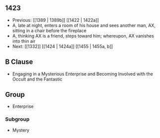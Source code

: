 ## 1423
- Previous: [[1389 | 1389b]] [[1422 | 1422a]] 
- A, late at night, enters a room of his house and sees another man, AX, sitting in a chair before the fireplace
- A, thinking AX is a friend, steps toward him; whereupon, AX vanishes into thin air
- Next: [[1332]] [[1424 | 1424a]] [[1455 | 1455a, b]] 

## B Clause
- Engaging in a Mysterious Enterprise and Becoming Involved with the Occult and the Fantastic

## Group
- Enterprise

### Subgroup
- Mystery

